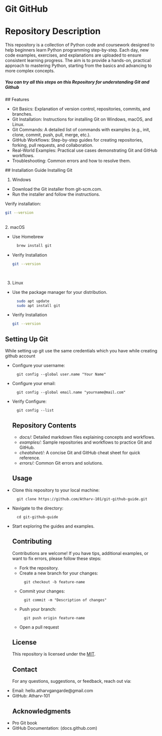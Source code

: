 # Git GitHub
# Repository Description

This repository is a collection of Python code and coursework designed to help beginners learn Python programming step-by-step. Each day, new code examples, exercises, and explanations are uploaded to ensure consistent learning progress. The aim is to provide a hands-on, practical approach to mastering Python, starting from the basics and advancing to more complex concepts.
<br>
<h5>
  You can try all this steps on this Repository for understanding Git and Github
</h5>
## Features
<ul>
<li>Git Basics: Explanation of version control, repositories, commits, and branches. <br></li>
<li>Git Installation: Instructions for installing Git on Windows, macOS, and Linux.<br></li>
<li>Git Commands: A detailed list of commands with examples (e.g., init, clone, commit, push, pull, merge, etc.).<br></li>
<li>GitHub Workflows: Step-by-step guides for creating repositories, forking, pull requests, and collaboration.<br></li>
<li>Real-World Examples: Practical use cases demonstrating Git and GitHub workflows.<br></li>
<li>Troubleshooting: Common errors and how to resolve them.<br></li>
</ul>
## Installation Guide
Installing Git

1. Windows
<ul>
<li>Download the Git installer from <a herf="https://git-scm.com/"> git-scm.com. </a><br></li>
<li>Run the installer and follow the instructions.</li>
</ul>
Verify installation:

```bash
git --version
```
<br>
2. macOS
<ul>
<li>Use Homebrew<br></li>
  
```bash
  brew install git
```
  <li> Verify Installation</li>
  
```bash
git --version
```
</ul>
<br>

3. Linux
<ul>
<li>Use the package manager for your distribution.<br></li>
  
```bash
  sudo apt update
  sudo apt install git
```
  <li> Verify Installation</li>
  
```bash
git --version
```
</ul>

## Setting Up Git
<p>While setting up git use the same credentials which you have while creating github account</p>
<ul>

<li>Configure your username:</li>

```
  git config --global user.name "Your Name"
```

<li>Configure your email:</li>

```
  git config --global email.name "yourname@mail.com"
```

<li>Verify Configure:</li>

```
  git config --list
```

## Repository Contents

<ul>
  <li> <i>docs/:</i> Detailed markdown files explaining concepts and workflows. </li>
  <li> <i>examples/:</i> Sample repositories and workflows to practice Git and GitHub. </li>
  <li> <i>cheatsheet/:</i> A concise Git and GitHub cheat sheet for quick reference. </li>
  <li> <i>errors/:</i> Common Git errors and solutions. </li>
</ul>

## Usage
<li> Clone this repository to your local machine: </li>

```
  git clone https://github.com/Atharv-101/git-github-guide.git
```
<li> Navigate to the directory: </li>

```
  cd git-github-guide
```

<li> Start exploring the guides and examples. </li>

## Contributing
Contributions are welcome! If you have tips, additional examples, or want to fix errors, please follow these steps:
<ul>

<li> Fork the repository. </li>
<li> Create a new branch for your changes: </li>

```
  git checkout -b feature-name
```

<li> Commit your changes: </li>

```
  git commit -m "Description of changes"
```
<li> Push your branch: </li>

```
  git push origin feature-name
```

<li> Open a pull request </li>  
</ul>

## License
This repository is licensed under the [MIT](https://choosealicense.com/licenses/mit/).

## Contact
For any questions, suggestions, or feedback, reach out via:
<li> Email: hello.atharvgangarde@gmail.com</li>
<li> GitHub: Atharv-101 </li>

## Acknowledgments
<li> Pro Git book </li>
<li> GitHub Documentation: (docs.github.com) </li>
